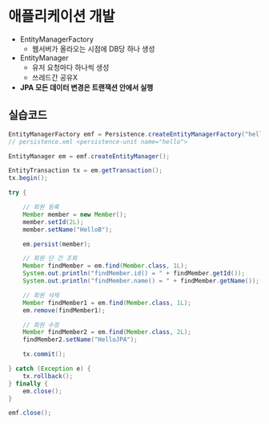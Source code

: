 # 애플리케이션 개발
- EntityManagerFactory
	- 웹서버가 올라오는 시점에 DB당 하나 생성
- EntityManager
	- 유저 요청마다 하나씩 생성
	- 쓰레드간 공유X
- **JPA 모든 데이터 변경은 트랜잭션 안에서 실행**

## 실습코드
```java
EntityManagerFactory emf = Persistence.createEntityManagerFactory("hello");
// persistence.xml <persistence-unit name="hello">

EntityManager em = emf.createEntityManager();  

EntityTransaction tx = em.getTransaction();  
tx.begin();  

try {  

	// 회원 등록  
	Member member = new Member();  
	member.setId(2L);  
	member.setName("HelloB");  

	em.persist(member);  

	// 회원 단 건 조회  
	Member findMember = em.find(Member.class, 1L);  
	System.out.println("findMember.id() = " + findMember.getId());  
	System.out.println("findMember.name() = " + findMember.getName());  

	// 회원 삭제  
	Member findMember1 = em.find(Member.class, 1L);  
	em.remove(findMember1);  

	// 회원 수정  
	Member findMember2 = em.find(Member.class, 2L);  
	findMember2.setName("HelloJPA");  

	tx.commit();  

} catch (Exception e) {  
	tx.rollback();  
} finally {  
	em.close();  
}  

emf.close();  
```


